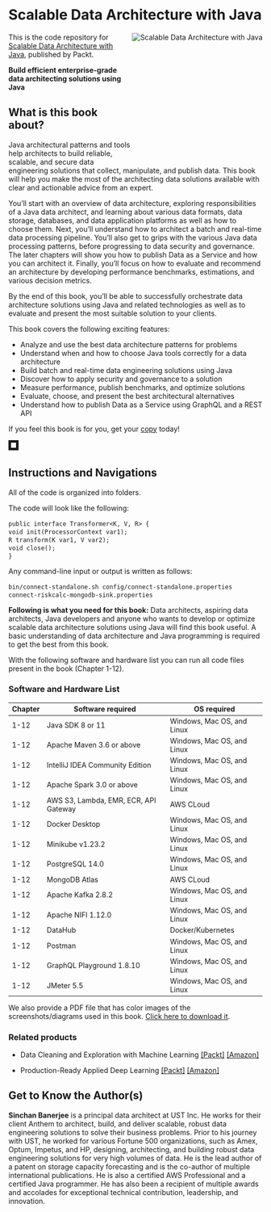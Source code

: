# Scalable Data Architecture with Java

<a href="https://www.packtpub.com/product/scalable-data-architecture-with-java/9781801073080?_ga=2.13404020.2108142762.1664952140-1347501151.1654864057"><img src="https://static.packt-cdn.com/products/9781801073080/cover/smaller" alt="Scalable Data Architecture with Java" height="256px" align="right"></a>

This is the code repository for [Scalable Data Architecture with Java](https://www.packtpub.com/product/scalable-data-architecture-with-java/9781801073080), published by Packt.

**Build efficient enterprise-grade data architecting solutions using Java**

## What is this book about?
Java architectural patterns and tools help architects to build reliable, scalable, and secure data engineering solutions that collect, manipulate, and publish data.
This book will help you make the most of the architecting data solutions available with clear and actionable advice from an expert.

You’ll start with an overview of data architecture, exploring responsibilities of a Java data architect, and learning about various data formats, data storage, databases, and data application platforms as well as how to choose them. Next, you’ll understand how to architect a batch and real-time data processing pipeline. You’ll also get to grips with the various Java data processing patterns, before progressing to data security and governance. The later chapters will show you how to publish Data as a Service and how you can architect it. Finally, you’ll focus on how to evaluate and recommend an architecture by developing performance benchmarks, estimations, and various decision metrics.

By the end of this book, you’ll be able to successfully orchestrate data architecture solutions using Java and related technologies as well as to evaluate and present the most suitable solution to your clients.

This book covers the following exciting features: 
* Analyze and use the best data architecture patterns for problems
* Understand when and how to choose Java tools correctly for a data architecture
* Build batch and real-time data engineering solutions using Java
* Discover how to apply security and governance to a solution
* Measure performance, publish benchmarks, and optimize solutions
* Evaluate, choose, and present the best architectural alternatives
* Understand how to publish Data as a Service using GraphQL and a REST API	

If you feel this book is for you, get your [copy](https://www-amazon-in.translate.goog/-/hi/Sinchan-Banerjee-ebook/dp/B0B5LFLFDM?_x_tr_sl=hi&_x_tr_tl=en&_x_tr_hl=en&_x_tr_pto=sc) today!

<a href="https://www.packtpub.com/?utm_source=github&utm_medium=banner&utm_campaign=GitHubBanner"><img src="https://raw.githubusercontent.com/PacktPublishing/GitHub/master/GitHub.png" alt="https://www.packtpub.com/" border="5" /></a>

## Instructions and Navigations
All of the code is organized into folders.

The code will look like the following:
```
public interface Transformer<K, V, R> {
void init(ProcessorContext var1);
R transform(K var1, V var2);
void close();
}
```
Any command-line input or output is written as follows:
```
bin/connect-standalone.sh config/connect-standalone.properties connect-riskcalc-mongodb-sink.properties
```

**Following is what you need for this book:**
Data architects, aspiring data architects, Java developers and anyone who wants to develop or optimize scalable data architecture solutions using Java will find this book useful. A basic understanding of data architecture and Java programming is required to get the best from this book.	

With the following software and hardware list you can run all code files present in the book (Chapter 1-12).

### Software and Hardware List

| Chapter  | Software required                                                                    | OS required                        |
| -------- | -------------------------------------------------------------------------------------| -----------------------------------|
|  1-12		   |   		Java SDK 8 or 11					                                            			  | Windows, Mac OS, and Linux  |
|  1-12		   |   Apache Maven 3.6 or above					                                            			  | Windows, Mac OS, and Linux  |
|  1-12		   |   		IntelliJ IDEA Community Edition					                                            			  | Windows, Mac OS, and Linux  |
|  1-12		   |   		Apache Spark 3.0 or above				                                            			  |  Windows, Mac OS, and Linux |
|  1-12		   |   		AWS S3, Lambda, EMR, ECR, API Gateway					                                            			  | AWS CLoud|
|  1-12		   |   		Docker Desktop					                                            			  | Windows, Mac OS, and Linux  |
|  1-12		   |   	Minikube v1.23.2					                                            			  | Windows, Mac OS, and Linux  |
|  1-12		   |   	PostgreSQL 14.0					                                            			  | Windows, Mac OS, and Linux  |
|  1-12		   |   MongoDB Atlas					                                            			  | AWS CLoud|
|  1-12		   |   	Apache Kafka 2.8.2				                                            			  | Windows, Mac OS, and Linux  |
|  1-12		   |   	Apache NIFI 1.12.0					                                            			  | Windows, Mac OS, and Linux  |
|  1-12		   |   	DataHub				                                            			  | Docker/Kubernetes|
|  1-12		   |   Postman					                                            			  |  Windows, Mac OS, and Linux |
|  1-12		   |   	GraphQL Playground 1.8.10				                                            			  | Windows, Mac OS, and Linux  |
|  1-12		   |   	JMeter 5.5					                                            			  | Windows, Mac OS, and Linux  |

We also provide a PDF file that has color images of the screenshots/diagrams used in this book. [Click here to download it](https://packt.link/feLcH).


### Related products <Other books you may enjoy>
* Data Cleaning and Exploration with Machine Learning [[Packt]](https://www.packtpub.com/product/data-cleaning-and-exploration-with-machine-learning/9781803241678?_ga=2.220177373.554494994.1663753571-1347501151.1654864057) [[Amazon]](https://www.amazon.com/-/es/Michael-Walker/dp/1803241675/ref=sr_1_1?__mk_es_US=%C3%85M%C3%85%C5%BD%C3%95%C3%91&crid=22BJ26J6GKAH5&keywords=Data+Cleaning+and+Exploration+with+Machine+Learning&qid=1663850961&sprefix=%2Caps%2C1519&sr=8-1)

* Production-Ready Applied Deep Learning [[Packt]](https://www.packtpub.com/product/production-ready-applied-deep-learning/9781803243665?_ga=2.178153825.554494994.1663753571-1347501151.1654864057) [[Amazon]](https://www.amazon.com/-/es/Tomasz-Palczewski/dp/180324366X/ref=sr_1_1?__mk_es_US=%C3%85M%C3%85%C5%BD%C3%95%C3%91&crid=14OVKC9DYTF1H&keywords=Production-Ready+Applied+Deep+Learning&qid=1663856745&sprefix=data+cleaning+and+exploration+with+machine+learning%2Caps%2C997&sr=8-1)

## Get to Know the Author(s)
**Sinchan Banerjee** is a principal data architect at UST Inc. He works for their client Anthem to architect, build, and deliver scalable, robust data engineering solutions to solve their business problems. Prior to his journey with UST, he worked for various Fortune 500 organizations, such as Amex, Optum, Impetus, and HP, designing, architecting, and building robust data engineering solutions for very high volumes of data. He is the lead author of a patent on storage capacity forecasting and is the co-author of multiple international publications. He is also a certified AWS Professional and a certified Java programmer. He has also been a recipient of multiple awards and accolades for exceptional technical contribution, leadership, and innovation.
